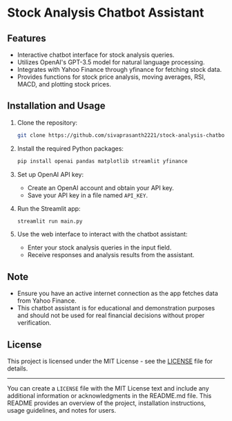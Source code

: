 # Stock Analysis Chatbot Assistant

## Features

- Interactive chatbot interface for stock analysis queries.
- Utilizes OpenAI's GPT-3.5 model for natural language processing.
- Integrates with Yahoo Finance through yfinance for fetching stock data.
- Provides functions for stock price analysis, moving averages, RSI, MACD, and plotting stock prices.

## Installation and Usage

1. Clone the repository:
   ```bash
   git clone https://github.com/sivaprasanth2221/stock-analysis-chatbot.git
   ```

2. Install the required Python packages:
   ```bash
   pip install openai pandas matplotlib streamlit yfinance
   ```

3. Set up OpenAI API key:
   - Create an OpenAI account and obtain your API key.
   - Save your API key in a file named `API_KEY`.

4. Run the Streamlit app:
   ```bash
   streamlit run main.py
   ```

5. Use the web interface to interact with the chatbot assistant:
   - Enter your stock analysis queries in the input field.
   - Receive responses and analysis results from the assistant.

## Note

- Ensure you have an active internet connection as the app fetches data from Yahoo Finance.
- This chatbot assistant is for educational and demonstration purposes and should not be used for real financial decisions without proper verification.

## License

This project is licensed under the MIT License - see the [LICENSE](LICENSE) file for details.

---

You can create a `LICENSE` file with the MIT License text and include any additional information or acknowledgments in the README.md file. This README provides an overview of the project, installation instructions, usage guidelines, and notes for users.
